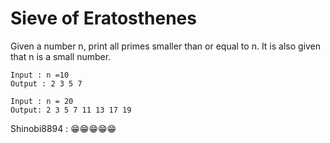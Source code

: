 # Sieve of Eratosthenes

Given a number n, print all primes smaller than or equal to n. It is also given that n is a small number. 

```
Input : n =10
Output : 2 3 5 7 

Input : n = 20 
Output: 2 3 5 7 11 13 17 19

```

Shinobi8894 : 😁😁😁😁😁
